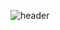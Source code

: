 ![header](https://capsule-render.vercel.app/api?type=soft&color=auto&height=300&section=header&text=TrashNokdu&fontSize=90)
